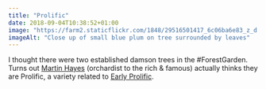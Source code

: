 ```yaml
---
title: "Prolific"
date: 2018-09-04T10:38:52+01:00
image: "https://farm2.staticflickr.com/1848/29516501417_6c06ba6e83_z_d.jpg"
imageAlt: "Close up of small blue plum on tree surrounded by leaves"
---
```


I thought there were two established damson trees in the #ForestGarden. Turns out [Martin Hayes](https://www.theapplemancan.uk) (orchardist to the rich & famous) actually thinks they are Prolific, a variety related to [Early Prolific](https://www.orangepippin.com/plums/rivers-early-prolific). 
